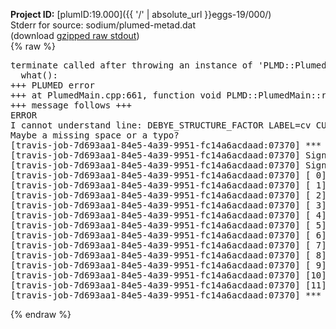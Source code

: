 **Project ID:** [plumID:19.000]({{ '/' | absolute_url }}eggs-19/000/)  
Stderr for source:  sodium/plumed-metad.dat   
(download [gzipped raw stdout](plumed-metad.dat.plumed_master.stdout.txt.gz))  
{% raw %}
<pre>
terminate called after throwing an instance of 'PLMD::Plumed::ExceptionError'
  what():  
+++ PLUMED error
+++ at PlumedMain.cpp:661, function void PLMD::PlumedMain::readInputWords(const std::vector<std::__cxx11::basic_string<char> >&)
+++ message follows +++
ERROR
I cannot understand line: DEBYE_STRUCTURE_FACTOR LABEL=cv CUTOFF=10.5 ACTIVE_Q=2.070595
Maybe a missing space or a typo?
[travis-job-7d693aa1-84e5-4a39-9951-fc14a6acdaad:07370] *** Process received signal ***
[travis-job-7d693aa1-84e5-4a39-9951-fc14a6acdaad:07370] Signal: Aborted (6)
[travis-job-7d693aa1-84e5-4a39-9951-fc14a6acdaad:07370] Signal code:  (-6)
[travis-job-7d693aa1-84e5-4a39-9951-fc14a6acdaad:07370] [ 0] /lib/x86_64-linux-gnu/libc.so.6(+0x354b0)[0x7fe5a087c4b0]
[travis-job-7d693aa1-84e5-4a39-9951-fc14a6acdaad:07370] [ 1] /lib/x86_64-linux-gnu/libc.so.6(gsignal+0x38)[0x7fe5a087c428]
[travis-job-7d693aa1-84e5-4a39-9951-fc14a6acdaad:07370] [ 2] /lib/x86_64-linux-gnu/libc.so.6(abort+0x16a)[0x7fe5a087e02a]
[travis-job-7d693aa1-84e5-4a39-9951-fc14a6acdaad:07370] [ 3] /usr/lib/x86_64-linux-gnu/libstdc++.so.6(_ZN9__gnu_cxx27__verbose_terminate_handlerEv+0x16d)[0x7fe5a0eb684d]
[travis-job-7d693aa1-84e5-4a39-9951-fc14a6acdaad:07370] [ 4] /usr/lib/x86_64-linux-gnu/libstdc++.so.6(+0x8d6b6)[0x7fe5a0eb46b6]
[travis-job-7d693aa1-84e5-4a39-9951-fc14a6acdaad:07370] [ 5] /usr/lib/x86_64-linux-gnu/libstdc++.so.6(+0x8d701)[0x7fe5a0eb4701]
[travis-job-7d693aa1-84e5-4a39-9951-fc14a6acdaad:07370] [ 6] /usr/lib/x86_64-linux-gnu/libstdc++.so.6(+0x8d919)[0x7fe5a0eb4919]
[travis-job-7d693aa1-84e5-4a39-9951-fc14a6acdaad:07370] [ 7] plumed_master[0x40eca5]
[travis-job-7d693aa1-84e5-4a39-9951-fc14a6acdaad:07370] [ 8] plumed_master[0x40f0a2]
[travis-job-7d693aa1-84e5-4a39-9951-fc14a6acdaad:07370] [ 9] plumed_master[0x409ff0]
[travis-job-7d693aa1-84e5-4a39-9951-fc14a6acdaad:07370] [10] /lib/x86_64-linux-gnu/libc.so.6(__libc_start_main+0xf0)[0x7fe5a0867830]
[travis-job-7d693aa1-84e5-4a39-9951-fc14a6acdaad:07370] [11] plumed_master[0x40a0b9]
[travis-job-7d693aa1-84e5-4a39-9951-fc14a6acdaad:07370] *** End of error message ***
</pre>
{% endraw %}

